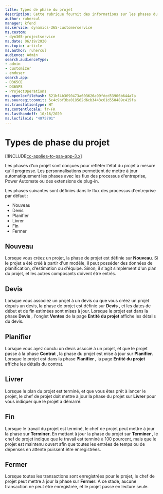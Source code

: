 ```yaml
---
title: Types de phase du projet
description: Cette rubrique fournit des informations sur les phases du projet.
author: ruhercul
manager: kfend
ms.service: dynamics-365-customerservice
ms.custom:
- dyn365-projectservice
ms.date: 06/19/2020
ms.topic: article
ms.author: ruhercul
audience: Admin
search.audienceType:
- admin
- customizer
- enduser
search.app:
- D365CE
- D365PS
- ProjectOperations
ms.openlocfilehash: 521bf4b3090473a603626a99fded53906b644a7a
ms.sourcegitcommit: 5c4c9bf3ba018562d6cb3443c01d550489c415fa
ms.translationtype: HT
ms.contentlocale: fr-FR
ms.lasthandoff: 10/16/2020
ms.locfileid: "4075791"
---
```

# <a name="project-stage-types"></a>Types de phase du projet 

[!INCLUDE[cc-applies-to-psa-app-3.x](../includes/cc-applies-to-psa-app-3x.md)]

Les phases d'un projet sont conçues pour refléter l'état du projet à mesure qu'il progresse. Les personnalisations permettent de mettre à jour automatiquement les phases avec les flux des processus d'entreprise, Power Automate ou des extensions de plug-in.

Les phases suivantes sont définies dans le flux des processus d'entreprise par défaut :

- Nouveau
- Devis
- Planifier
- Livrer
- Fin
- Fermer 

## <a name="new"></a>Nouveau

Lorsque vous créez un projet, la phase de projet est définie sur **Nouveau**. Si le projet a été créé à partir d'un modèle, il peut posséder des données de planification, d'estimation ou d'équipe. Sinon, il s'agit simplement d'un plan du projet, et les autres composants doivent être entrés.

## <a name="quote"></a>Devis

Lorsque vous associez un projet à un devis ou que vous créez un projet depuis un devis, la phase de projet est définie sur **Devis** , et les dates de début et de fin estimées sont mises à jour. Lorsque le projet est dans la phase **Devis** , l'onglet **Ventes** de la page **Entité du projet** affiche les détails du devis.

## <a name="plan"></a>Planifier

Lorsque vous ayez conclu un devis associé à un projet, et que le projet passe à la phase **Contrat** , la phase du projet est mise à jour sur **Planifier**. Lorsque le projet est dans la phase **Planifier** , la page **Entité du projet** affiche les détails du contrat.

## <a name="deliver"></a>Livrer

Lorsque le plan du projet est terminé, et que vous êtes prêt à lancer le projet, le chef de projet doit mettre à jour la phase du projet sur **Livrer** pour vous indiquer que le projet a démarré.

## <a name="complete"></a>Fin 

Lorsque le travail du projet est terminé, le chef de projet peut mettre à jour la phase sur **Terminer**. En mettant à jour la phase du projet sur **Terminer** , le chef de projet indique que le travail est terminé à 100 pourcent, mais que le projet est maintenu ouvert afin que toutes les entrées de temps ou de dépenses en attente puissent être enregistrées.

## <a name="close"></a>Fermer

Lorsque toutes les transactions sont enregistrées pour le projet, le chef de projet peut mettre à jour la phase sur **Fermer**. À ce stade, aucune transaction ne peut être enregistrée, et le projet passe en lecture seule.
